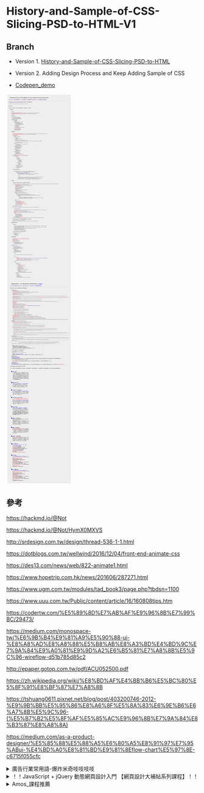 # History-and-Sample-of-CSS-Slicing-PSD-to-HTML-V1

## Branch

* Version 1. [History-and-Sample-of-CSS-Slicing-PSD-to-HTML](https://github.com/johch3n611u/History-and-Sample-of-CSS-Slicing-PSD-to-HTML)

* Version 2. Adding Design Process and Keep Adding Sample of CSS

* [Codepen_demo](https://codepen.io/johch3n611u/full/zYGjxvg)

![IMAGE](https://github.com/Big-Cold-Milk/History-and-Sample-of-CSS-Slicing-PSD-to-HTML-V2/blob/master/img/index2.png?raw=true)

## 參考

<https://hackmd.io/@Not>

<https://hackmd.io/@Not/HymX0MXVS>

<http://srdesign.com.tw/design/thread-536-1-1.html>

<https://dotblogs.com.tw/wellwind/2016/12/04/front-end-animate-css>

<https://des13.com/news/web/822-animate1.html>

<https://www.hopetrip.com.hk/news/201606/287271.html>

<https://www.ugm.com.tw/modules/tad_book3/page.php?tbdsn=1100>

<https://www.uuu.com.tw/Public/content/article/16/160808tips.htm>

<https://codertw.com/%E5%89%8D%E7%AB%AF%E9%96%8B%E7%99%BC/29473/>

<https://medium.com/monospace-tw/%E6%9B%B4%E9%81%A9%E5%90%88-ui-%E8%A8%AD%E8%A8%88%E5%B8%AB%E8%A3%BD%E4%BD%9C%E7%9A%84%E9%A0%81%E9%9D%A2%E6%B5%81%E7%A8%8B%E5%9C%96-wireflow-d51b785d85c2>

<http://epaper.gotop.com.tw/pdf/ACU052500.pdf>

<https://zh.wikipedia.org/wiki/%E8%BD%AF%E4%BB%B6%E5%BC%80%E5%8F%91%E8%BF%87%E7%A8%8B>

<https://tshuang0611.pixnet.net/blog/post/403200746-2012-%E9%9B%BB%E5%95%86%E8%A6%8F%E5%8A%83%E6%9E%B6%E6%A7%8B%E5%9C%96-(%E5%B7%B2%E5%8F%AF%E5%85%AC%E9%96%8B%E7%9A%84%E8%B3%87%E8%A8%8A)>

<https://medium.com/as-a-product-designer/%E5%85%88%E5%88%A5%E6%80%A5%E8%91%97%E7%95%ABui-%E4%BD%A0%E8%81%BD%E9%81%8Eflow-chart%E5%97%8E-c6715f055cfc>

<details>
<summary>廣告行業常用語-爆炸米奇吱吱吱吱</summary>

KEY VISION (主視覺)

visual是形容詞來著。比如POSTER KV，指的就是主視覺海報，海報和主視覺海報的區別在於其他相關
平面設計可以根據這個POSTER KV進行延展。KEY VISION，而非Key visual


Advertorial (廣編搞)

廣告的一種, 即付費文章, 故意設計成像一篇普通的文章



Appeals (述求)

Emotional Appeals/感性訴求, Rational Appeals/理性訴求



Art Base(美術/設計出身)

剛入行不久的同學也許會經常被人問到:“你是Art Base 還是Copy Base?” 一開始都是被問的一頭霧水! 在廣告圈中創意人分出身有兩個派系——Copy Base和Art Base. Copy Base指出身于文案, 文字達人 (Copywriter); Art Base就是指出身於美術, 設計, 視覺達人!

比如你是某公司CD, 你在向別人介紹時可以這麼用:“我是xxx公司CD, 我是Art Base!”



ATL (線上)

ATL即Above The Line; BTL即Below The Line. ATL可以泛指為廣告; BTL則是其他銷貨以外的傳播手段. 一般來講ATL廣告是需要購買廣告位元的, 如TV, Press, Outdoor, Cenema等等; 而BTL通常是一些銷售Promo或PR宣傳等… 但是, 到了如今完全數位資訊化的時代, 這條Line的界限已經非常模糊, 特別是Online這個概念出現後! 傳統廣告人和互動廣告人混在一起工作, 他們所理解的線上線下概念可能是完全兩回事, 所以平時工作溝通中, 對方說到“線上”“線下”的名詞時, 我都通常會仔細問清楚對方表達的是啥概念…



Banner Ad (橫幅廣告)

出現在網頁上的廣告, 就是通常在頁面的頂部, 底部,或側邊的廣告. 為了讓使用者點擊獲取更多資訊(比如查看MiniSite或BrandSite)而設計.



Brainstorming (腦力激盪)

Brainstorming原指精神病患者頭腦中短時間出現的思維紊亂現象, 病人會產生大量的胡思亂想. 美國人奧斯本於1938年借用這點提出了現在這個全新的概念來比喻思維高度活躍, 打破常規的思維方式而產生大量創造性設想的狀況. Brainstorming的特點是讓參與者敞開思想,使各種設想在相互碰撞中激起腦海的創造性風暴.



Brand Loyalty (品牌忠誠度)

品牌忠誠度是品牌影響力的重要指標之一. 一般公認的DSLR方面, 佳能的機主品牌忠誠度比較高; LCD TV方面Sharp的購買者品牌忠誠度相當高…



Brief/Creative Brief/ (工作單/工作簡報/綱要)

Agency開始新的工作時作為部門流程和下達工作的書面指令. 通常由Account部門人員在接到客戶指令要求或意願後經提煉寫出工作任務單. 通常按專案和工作輕重由不同level的客服或planner相關人員來完成撰寫.





Budget (預算)



Buzz Marketing (蜂鳴行銷/和WOM類似, 是口碑行銷的兩種不同的英文說法)

口碑行銷是指企業努力使消費者通過人脈圈子之間的交流將自己的產品資訊、品牌傳播開來, 而今各種數位新媒體的流行, 為口碑行銷提供了新載體, Buzz有了更多更廣的網路環境, 且相對傳統的而言, 成本低廉, 傳播迅速, 追蹤和評估也更容易。

更多可以參閱兩本書: Mark Hughes的《Buzzmarketing》, 和顏炳榮的《口碑行銷》



Campaign (廣告活動)



Click (點擊量/點擊次數)



即Click Through, 使用者點擊網路廣告的次數, 是評估廣告效果的指標之一.



Click Rate (點擊率/點進率)

即Click-Through Rate, 簡稱CTR. 網路廣告被點擊的次數與訪問次數的比例, 即Clicks/ Impressions. 如果這個頁面被訪問了100次, 而頁面上的廣告被點擊了20次, 那麼CTR為20%. CTR是評估廣告效果的指標之一



COB (工作日結束時)

Close of Business的縮寫. 也有打烊, 停止營業等意思.



Consumer Insights (消費者洞察)

在行銷的領域裡, 您常會在項目進行中聽到”Consumer Insight”, 也就是從對消費者心理的瞭解, 從消費者的想法去找到廣告的訴求或定位.



Copy (文案)

即指文案(文字), 也指撰稿人(CW/Copy Writer).



Copy Base(文案出身)

前面Art Base的名詞解釋中已有闡述, Copy Base即指出身于文案!



Corpor(企業形象片)

即Corporation Image.



CPC (點擊成本)

即Cost Per Click, 廣告為每個用戶點擊所付的費用; CPC是評估廣告效果的指標之一.



CPM (千人成本)

即Cost Per Thousand Impression, 廣告主為它的廣告顯示1000次所付的費用; 如果一個Banner廣告單價是￥10/CPM，意味著每被1000人次看到就收￥10; 如此類推, 每10000人次看到就是￥100, CPM是評估廣告效果的指標之一.



Creative Pyramid (創意金字塔)

要理解這個就要先瞭解“金字塔原理” 自個人搜索去! 比如: Information –> Analysis –> Creative.



CRM (客戶關係管理)

CRM是一種以客戶為中心以資訊技術為手段的“經/營”策略. CRM不僅僅是軟體系統, 它的核心是客戶細分和客戶價值定位, 所表現出來的空間不是軟體所能影響的!



DEMO (演示)

Demonstration的縮寫



Digital Marketing (數字行銷)

這個詞解釋這裡是絕對做不到以一概全, 既然是掃盲, 還是大概解釋下: Digital Marketing是使用數位媒體來推廣產品和服務的實踐活動. 數位行銷包含了很多互聯網行銷(俗稱網路行銷) 中的技術與實踐, 但它的範圍要更加廣, 還包括了很多其它媒體管道, 如: 手機, 數位戶外廣告(如Taxi上的觸控式螢幕) 等等…技術不斷進步, 手段也不斷在增加…



E-Commerce (電子商務)

通過網路等數位媒體銷售產品或者服務. 分為:

B2B: Business to Business (企業對企業), 比如阿裡巴巴;

B2C: Business to Custom/Consumer (企業對消費者), 比如amazon.com

C2C: Custom to Custom/Consumer (消費者對消費者), 比如eBay

三種模式.



E-Coupons (電子優惠券, 包含手機等其他數位平臺)

可供列印優惠券的一個頁面或電子檔. 甚至是QR Code.



FYI/FYR (供參考)

即For Your Information / For Your Reference的縮寫. 供您參考的意思. 在工作郵件中這是常見的! 在上級對下級的信中多見.



eDM (線上直郵/電子郵件廣告)

Online Direct Mail Advertising/Electronic Direct Mail Advertising



House Ads (自我形象廣告/自家廣告)

in-House Ads! 從字面上就不難理解! 比如, Google很少做廣告, 但Google從今年一月起在推Chrome時開始在YouTube替Chrome做廣告, 這就是一種House Ad!



IGA (網遊植入廣告)

即In-Game Advertising. 是指在遊戲中的嵌入式商業廣告. 通常分為內嵌式、外掛式和獨立互動式三種. 國內酷動、NGI、天街、IMG、SPT這幾家都是比較知名的Agency.



IM (即時通訊)

Instant Messenger. 就是即時通訊軟體, 常用的IM有Gtalk, QQ, MSN, Skype, ICQ, AIM, 淘寶旺旺, 雅虎通, 網易泡泡等等…



Insights (洞察)

多見的詞條如”Consumer Insight” 前面有解釋過.



Integrated Marketing (整合行銷/整合行銷)

運用多樣媒體組合(我們多指傳統結合數字媒體), 偏重多點廣告訴求、注重不同類型消費者需求, 全方位、立體化的行銷方式.



vertical integration (垂直整合)



Interactive Design/Interaction Design(交互設計/互動設計)

這個名詞真的要好好說一下, 我碰到有很多互動行業內的同學直接把這個名詞簡單理解成網頁介面設計, 甚至個別已經理解成單純的Flash設計. 這是不對的!

交互設計的概念早在80年代就提出來了. 在我的理解裡, “交互”這個概念已經完全替代了“使用”, 使用是主觀的不可逆轉的行為方式, 而交互是互動式的. 交互設計的目的便是瞭解目標使用者和他們的期望; 瞭解“人”本身的心理和行為特點; 瞭解使用者在同產品交互時彼此的行為. 所以交互設計涉及到許多學科(心裡學, 人機工程學等首當其衝)! 扯的有點多了,

這裡所說的當然多指進行Web Design時的交互設計, 但這並不僅僅是介面視覺上的設計, 在介面上可以更美, 更藝術化但交互設計更加注重網站和用戶之間交互的過程。Flash設計之所以較容易被同學們直接和交互設計畫上等號是因為Flash這個載體的互動性較之以往的圖片文字等更強!



Interactive Marketing/Advertising (互動行銷/廣告)

互動式廣告, 一種利用互動式媒體(如Internet、IPTV、WAP、SMS以及亭式終端等媒體) 線上上或線下來推廣或影響消費者購買的廣告形式.



Internet Marketing (網路行銷/互聯網行銷)

網路行銷, 通常被我們直接叫成’互動行銷’或’線上行銷’甚至’數位行銷’ (主要是因為目前在數位行銷領域Internet還是佔有主導地位), 把互聯網的創意和技術方面聯繫在一起, 包括設計, 開發, 廣告和銷售等. 而且網路行銷的方法依靠目前技術的飛速更新也始終在推陳出新.

網路行銷是使用“網路”這個媒介來培養和推廣的過程, 不是簡單地表示“建一個網站”或者“推廣一個網站”, 在網站背後, 是一個帶有明確目標的組織.



KPI (關鍵績效指標)

即: Key Performance Indicator/Key Performance Index . 網路行銷領域可簡單理解為“工作成果的評估”。



KV (主視覺, 主畫面)

Key Visual的縮寫. 它可能不是一張平面廣告或者海報, 它可以沒有Idea甚至可以沒有Solgan。Key Visual只是一個畫面。一個可能被用到各種媒體的畫面。那個KV也許就是一個明星手裡拿著一瓶飲料對著鏡頭傻笑…



Local Agency/Advertising (本土代理商/本土廣告公司/地方廣告公司)

一般相對國際廣告公司 (International Agency, 4A Agency…).



Microsite (微型網站)

微型網站是設計用來滿足單獨的目標, 有獨立的網址(或一致資源定址器URL) 作為它的主頁. 一般來說我們所說的微型網站是設計來推廣更大的企業網站的特定部分或品牌的.



Minisite (迷你網站)

Minisite關注一個窄的物件, 或者有時是一個大網站的一小部分, 相似的名詞術語有Microsit和Sitelet. 相關的術語實在是很多了…



On Brief (符合簡報的創意)

這個詞應該是在4A裡創造出來的…



Online Marketing (線上行銷)

線上行銷, 和Internet Marketing基本一個概念. 叫法不同



Page View (流覽量/訪問量)

簡稱PV. 網頁被流覽的總次數. 一個用戶有可能創造十幾個甚至更多的PV, 用戶每次刷新即被計算一次(因此現在虛假刷PV的網站很多); 是目前判斷網站訪問流量最常用的計算方式之一, 也是反映一個網站受歡迎程度的重要指標之一. 另外還有兩個重要指標:

UV (獨立訪客): 即Unique Visitor/User, 訪問您網站的一台電腦用戶端為一個訪客, 00:00-24:00內相同的用戶端只被計算一次.

IP (獨立IP): 即Internet Protocol, 指獨立IP數. 00:00-24:00內相同IP位址之被計算一次.



Quotation (報價/引用)

這個詞一般有兩種意思, 查一下字典就有了! 一般工作中用到多以估價、報價為意; 而網路上, 特別是如論壇、博客的功能選項中也會經常碰到, 多數引用的意思



PPM (拍攝前會議)

即: Pre-Production Meeting. 一般在拍TVC或廣告硬照前, 影視製作公司與Agency一起和客戶開會討論拍制的方向性問題。



Promotion (促銷)

促銷是指企業利用各種有效的方法和手段, 使消費者瞭解和注意企業的產品、激發消費者的購買欲望, 並促使其實現最終的購買行為。

促銷的實質是資訊溝通。市場行銷學一般把 Promotion分為五大方法或手段: 廣告(Ad)、人員推銷(Personal Selling)、銷售促進(Sales Promotion)、直接行銷(DM)和公共關係(PR)。



Rich Media (富媒體)

富媒體指的是一種應用, 這種應用採取了所有適合的最先進技術, 以最好的傳達廣告主的資訊, 甚至與使用者進行互動! 目前通過2D或3D的Flash、Video、Audio、Java等技術產生的網路廣告形式較之前的Gif Banner而言, 資訊承載量大, 表現豐富, 形式多樣!



ROI (投資回報率)

即: Return On Investment。在網路廣告領域, 讓消費者/用戶實現某種行為所花費的成本來衡量ROI, 即CPX (Cost Per X), 其中”X” 可以是廣告曝光率, 也可以是用戶的訪問, 還可以是Click, 乃至使用者的下訂單購買等等諸多行為。所以業界形成了一些約定俗成的Cost Per X, 例如之前有講的CPM, CPC, Cost Per Play…



RSS (新聞聚合技術)

即Real Simple Syndication, 新聞聚合技術. 具體解釋請點這裡



RSS Reader ( RSS閱讀器/訂閱器)

一種應用程式, 一般有Web版(如Google Reader, Xianguo, Zhuaxia)和用戶端(如周博通)兩類, 用於訂閱和檢測所訂閱的RSS資訊源(也叫種子).



Schedule (工作進度計畫表, 排程)

每個專案都會有一個Schedule, 就是工作進度計畫表。Agency中一般由PM或Traffic或Account Team來制定。因每個公司每個專案情況不同而不同



Script (腳本)





SEO (搜尋引擎優化)

即Search Engine Optimization. 通過總結搜尋引擎的排名規律對網站進行合理優化, 使你的網站在各搜尋引擎(如百度,Google)的排名提高, 讓搜尋引擎給你帶來客戶!



SEM (搜尋引擎行銷)

即Search Engine Marketing. SEM就是企業利用搜尋引擎來進行網路行銷和推廣. 搜尋引擎排名行銷是一個非常管用的網路行銷途徑, 就拿Google來說, 每天在Google的搜索達數億人. 如果你的網站能在搜索結果中排名第一頁或第一名的話, 想想會給你帶來多少生意~



ShowReel (作品集影片)

影片形式的作品展示, 不少影視製作公司, 廣告公司, 導演乃至個人影像從業者都會製作的以展示實力的短片。一般定期出一段, 如每一年、每一季或每個月(產量驚人啊~)!



Slogan(口號/標語/廣告語)

如: “科技以人為本”、“讓我們做得更好”、“沒有最好只有更好”、“大家好才是真的好”…



Spam (垃圾信息)

你並不想要收到的電子郵件(垃圾郵件), 網站、論壇、博客留言甚至是IM資訊等等都可以叫Spam!



StoryBoard (故事版)

故事版由迪士尼發明, 當初主要用於動畫製作領域, 處於它的優勢優點, 逐漸運用到電影電視及廣告製作等來表達故事或創意想法.

在廣告創意領域故事版通常為手繪形式, 作用主要是在初期將創意進一步視覺化!

Shooting Board: Shooting Board與StoryBoard並完全不一個意思, Shooting Board是經導演消化後的StoryBoard, 有更多的分鏡細節, 較之StoryBoard更為詳細。不過有時也可以把StoryBoard當作Shooting Board。



StoryLine(故事大綱)

故事情節, 故事主線, 故事列…



Stickiness (吸引度)

一個網站對用戶吸引度的標準, 即一定時間段內, 用戶的回訪次數. 次數越多黏性越高.



Strategy (戰略/策略)

個人認為策略是個很模糊的概念, 還分產品策略, 傳播策略, 銷售策略等等… 在廣告領域, 我們多數談的是傳播策略, 也就是通俗意義上的廣告策略. 我把它簡單的理解為: 為廣告活動策定的計畫. 指定廣告戰略錢的疑問: 傳播對象? 傳播內容是什麼? 怎麼說? 什麼時候說? 在哪說?



Streaming (流媒體)

線上訪問的通信管道, 如視頻和音訊. 可以是事先保存好的可訪問剪輯, 也可以是用資料流技術的即時資訊源, 如網路廣播等!

格式就有很多了, 從以前的rm, ra, wmv, wma, asf到現在主流的flv, 還有蘋果的mov…



Target Audience (目標受眾)

縮寫TA, 大概的講就是廣告投放物件.



TVC/CF (電視廣告/影視廣告)

TVC是TV Commercial的縮寫, 即為電視廣告; CF是Commercial Film的縮寫, 意為影視廣告, 而非單純的電視廣告, 因為CF是膠片拍攝, 能在影院播放, 但因國內多在電視上播放, 因此常指電視廣告! 所以有時會連寫成: TVCF



URL (統一資源定位、網址)

Uniform Resource Locator. 網上某個頁面(檔) 唯一可鑒別的位址. 簡單的可以理解為“網址”. 比如”http://www.damndigital.com/”就是本站的URL.



Usability (可用性)

是交互設計中的重要指標, 同時又是基本指標. 就是作為商業交互設計中所追求的一個指標. 它是對可用程度的總體評價, 更是從User角度衡量產品(我們這裡多指網站) 是否有效、易學、安全、高效、好記、少錯的指標!



UE/UX (用戶體驗)

User Experience的縮寫. 在Online領域, 講的俗點, 可以說是:“流覽者看我們的網站時的感覺怎麼樣! 爽還是不爽還是沒感覺.”

比如我們經常會聽有人說:“這個網站的用戶體驗做的太他媽爛了~”, 這有可能是那個網站“字太小看不清了、導航設置很模糊找不到北了、顏色太花晃眼暈了、內容太多挑花眼悶了、編排佈局太亂不知道看啥了等等表面情況”造成那個人不爽了, 直接關掉視窗老子不看了! 也有可能是某些信息量大的平臺的整體資訊架構不太合理讓人用起來不那麼順手了等情況. 不單網站, 電子產品、家用電器、家居用品等等都可以用用戶體驗這個概念來衡量其好壞! 可以是理性層面上的好不好用, 更可以是感性層面上的爽不爽!



UCD (User Experience Design)

UCD就是以用戶為中心的設計. 概念解釋我不會, 舉例子吧: 我們創意部的同學出Layout通常會先把自己放第一位, 覺得不做自己不喜歡的! 然後再去考慮客戶會不會喜歡! 然後客戶給feedback, 再回來改一下, 幾個回合下來最後也沒好好去考慮使用網站的人會不會喜歡! 我始終認為, 設計是一種帶有明確目的創造行為. 就是去創造一個能給消費者和企業帶來價值的產品!



UED (User Experience Design)

即: 用戶體驗設計. UED的使命就是讓使用者用我們開發的產品時覺著爽!

Viral Marketing (病毒式行銷/病毒性行銷)

近幾年當互動新媒體興起後, 病毒行銷的概念被炒的很高噢! 病毒行銷是網路行銷中的一種非常常見的方法(比如最近那段上海美女富婆發飆拉拖車的病毒視頻), 利用的是用戶口碑傳播原理, 在互動媒體上(常見為英特網)特別當互聯網進入2.0時代後, 口碑傳播變得更為迅速, 可以像病毒一樣迅速蔓延, 因此病毒行銷成為一種高效且低支出的資訊傳播方式. 不過在傳播中也有其一定弊端, 資訊的準確性無法控制就是一大缺點之一

相關詞彙:

Word-of-mouth Communication (WOM/口碑傳播)

Buzz Marketing (蜂鳴行銷/口頭宣傳行銷/和WOM類似, 是口碑行銷的兩種不同的英文說法)

Viral Video (病毒影片)

Widget (小部件/小玩意/窗件/外掛程式/小玩具…這個我還真想不出個合適的解釋來了)

一個擁有有圖形化介面的小應用程式, 能夠完成有高度針對性的特定的任務. 通過軟體(如蘋果的Dashboard或者Yahoo! Widgets引擎) 集成到網頁中或者運行在電腦的桌面上.





網路找到的做一個小整理

</details>

<details>
<summary>！！JavaScript + jQuery 動態網頁設計入門 【網頁設計大補帖系列課程】！！</summary>
網路上常見的一些炫麗的視覺動畫特效設計，如：廣告輪播動畫效果、電子相簿、下拉式選單、燈箱效果、滑動式選單、視差滾動…等，不是用Flash製作就是用JavaScript來實現。
而近年手機上網的普及，iPhone與新型的Android手機皆已不再支援Flash的需求，而趁此趨勢崛起的就是JavaScript，加上jQuery的出現，大大簡化語法撰寫，無疑助長JS快速竄起而成為當紅炸子雞。
本課程雖是進入「程式」領域的基礎課程，但沒有一般程式設計課程那樣的艱深、難懂，讓完全沒有程式基礎的人，能夠以範例實作的方式，一步一步利用寫語法的方式，卻能製作出效果驚艷的網頁動畫與視覺特效。
此課程專為網頁美術設計師或是App入門者或有意學習JS程式基礎者而量身訂制的，讓網頁美術設計師晉升至網頁前端工程師，讓App工程師打好基礎底子，讓您製作出來的網頁或手機版網頁、App，能夠令人耳目一新。

Lesson 1：
1.認識JavaScript語法及設定方式
2.彈出式視窗（window元件控制）
3.滑鼠事件控制（onmouseover、onmouseout、onclick）
4.替網頁元件命名及命名規則（name、id）
5.函式的使用（function）

Lesson 2：
1.電子相簿製作（getElementById、var、if…else條件式）
2.置換式文字廣告效果（this）
3.圖片切換效果（Number）

Lesson 3：
1.廣告輪播動畫效果（setInterval、setTimeout計時器）
2.公佈欄製作：開新視窗（window元件控制）
3.視窗解析度偵測：偵測視窗（window元件控制）
4.拍賣網常見效果：置換不同顏色的同款衣服照片

Lesson 1：
1.控制網頁樣式（控制css效果）
2.置換網頁樣式（className）
3.下拉隱藏式廣告（substr字串擷取）
4.下拉式選單

Lesson 5：
1.標籤式選單
2.for迴圈設定
3.大量服飾廣告製作
4.語法簡化與效能提昇的技巧

Lesson 6：
1.切換式廣告：Array陣列應用
2.jQuery介紹與設定
3.Google資源介紹與應用
4.jQuery動畫設定：show、fade、slide

Lesson 7：
1.jQuery屬性設定與簡化技巧
2.jQuery控制指令與動畫指令
3.jQuery控制CSS與Class

Lesson 8：
1.jQuery範例：選單式橫幅廣告動畫
2.jQuery範例：動畫式下拉式選單
3.jQuery範例：動畫製作（animate）

Lesson 9：
1.jQuery範例：隨網頁捲動的直式選單（scrollTop）
2.jQuery範例：隱藏式動態選單
3.jQuery範例：隱藏式動態廣告效果（Google商店廣告效果）

Lesson 10：
1.認識物件層級與遍歷（DOM Tree與Traversing）
2.父層、同層與子層關係（parents與siblings與find）
3.條件設定與篩選（filter）
4.jQuery範例：彈跳式按鈕橫式選單

Lesson 11：
1.jQuery範例：橫幅式左右捲動廣告
2.jQuery範例：首頁動畫特效
3.jQuery範例：燈箱效果（LightBox）

Lesson 12：
1.外掛程式應用：Nivo-SlideShow
2.外掛程式應用：fancyBox
3.外掛程式應用：視差滾動特效

郭嘉雯老師

經歷
資策會、台北市立體育學院－電腦外聘講師
行政院勞委會北區職業訓練中心、財團法人中華職業訓練中心、台北市職能發展學院、大亞電腦－電腦多媒體講師
中國多媒體協會、伊甸社會福利基金會‧影像處理講師
僑委會、連江縣教育局、華彩教育訓練－網站製作與設計講師
富邦銀行、天下趨勢－影像處理講師
北區扶輪社、天仁茗茶－美術設計

專長
影像處理方面：Photoshop、Illustrator、CorelDRAW、PhotoImpact
網頁設計方面：Dreamweaver、Flash、FrontPage
網頁語法方面：HTML、CSS、JavaScript、JQuery
影音處理方面：會聲會影、威力導演

著作
1.Photoshop 5.0影像魔法師
2.Div+CSS網頁版面設計‧隨手做SEO

專案作品
資策會-龍門課站、聯合報網站、研華科技網站、TDK網站、師大學務處網站
</details>

<details>
<summary>Amos_課程推薦</summary>

### 課程費用（可分期/有名額限制請把握）

第一次上Amos的HTML課程  $19,800 / 開發票$20,790（含終生切板問題顧問協助、含無限制的加碼課程內容）

之前上過Amos的HTML課程  $9,800 / 開發票$10,290 (此費用算進階實務內容及code review費用)

採用一次付清者一律享優惠折扣！

（以上價格可分期，分期限名額，欲報名者請把握機會）

### 課程目標

1.課程完成時至少實際切過五次不同技巧的網頁版面

2.課程結束時，切出來的版面至少被Amos檢討過三個版

3.學會並理解切版的思考流程與規劃實務

4.學會切版的各式實務技巧

5.深入了解且清楚 CSS 的各項重要觀念

6.了解 HTML 的撰寫與實際應用方式

7.了解實作與驗證的方式，不再道聽塗說網頁中的錯誤資訊

### 上課方式

1.使用「ZOOM 會議軟體」做線上教學跟講解，Amos 開視訊，學員不用開視訊，但可語音通話或文字發問。

### 課程大綱：四大主軸規劃

#### 一、網頁基礎入門 & 實務

          1.用白話文快速了解HTML

          2.HTML語意及其用途

          3.HTML語法規則

          4.CSS原理及用途

          5.CSS語法

          6.CSS選取器入門

          7.CSS優先權

          8.CSS盒模型詳解

          9.CSS定位詳解

        10.CSS定位應用

        11.float與Clear排版原理

        12.float實務應用

        13.Flex特性

        14.Flex排版

        15.溢位處理

        16.CSS選取器進階

        17.CSS選取器實務應用

        18.添加class或應用結構選取

#### 二、網頁排版實作 & 檢討示範

        1.各式選單製作實務與原理

        2.基礎版型切板實做與檢討

        3.特殊作用版型切板實做與檢討

        4.破格式版面切板實做與檢討(視狀況決定是否結訓後服務)

        5.入口網站切板實做與檢討(視狀況決定是否結訓後服務)

        6.活動網站切板實做與檢討(視狀況決定是否結訓後服務)

#### 三、專案實務 & 技巧

        1.網頁模組化基礎

        2.網頁 CSS 撰寫方式與目的

        3.網頁模組撰寫技巧

        4.切板分析

        5.切板實務技巧

        6.切板前置作業

        7.入口網站處理方式

        8.活動網站處理方式

#### 四、大量的 Code review

        1.個人作業即時的檢討

        2.他人作業即時檢討的觀看與經驗學習

        3.作業檢討過程中的實務技巧學習

</details>